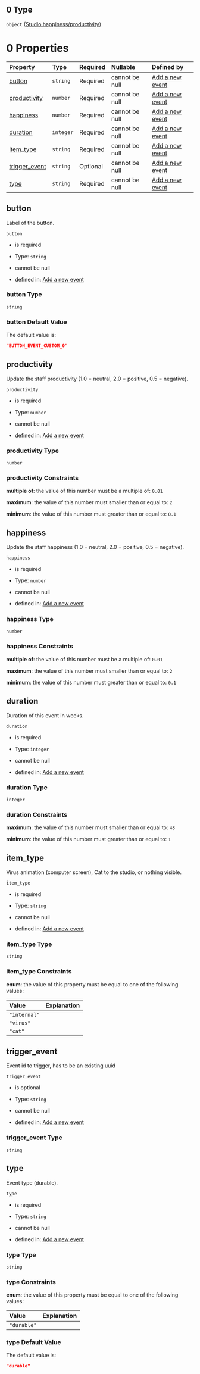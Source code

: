 ## 0 Type

`object` ([Studio happiness/productivity](add-event-anyof-random-event-properties-actions-items-anyof-studio-happinessproductivity.md))

# 0 Properties

| Property                        | Type      | Required | Nullable       | Defined by                                                                                                                                                                                                                  |
| :------------------------------ | :-------- | :------- | :------------- | :-------------------------------------------------------------------------------------------------------------------------------------------------------------------------------------------------------------------------- |
| [button](#button)               | `string`  | Required | cannot be null | [Add a new event](add-event-anyof-random-event-properties-actions-items-anyof-studio-happinessproductivity-properties-button.md "add-event.json#/anyOf/0/properties/actions/items/anyOf/0/properties/button")               |
| [productivity](#productivity)   | `number`  | Required | cannot be null | [Add a new event](add-event-anyof-random-event-properties-actions-items-anyof-studio-happinessproductivity-properties-productivity.md "add-event.json#/anyOf/0/properties/actions/items/anyOf/0/properties/productivity")   |
| [happiness](#happiness)         | `number`  | Required | cannot be null | [Add a new event](add-event-anyof-random-event-properties-actions-items-anyof-studio-happinessproductivity-properties-happiness.md "add-event.json#/anyOf/0/properties/actions/items/anyOf/0/properties/happiness")         |
| [duration](#duration)           | `integer` | Required | cannot be null | [Add a new event](add-event-anyof-random-event-properties-actions-items-anyof-studio-happinessproductivity-properties-duration.md "add-event.json#/anyOf/0/properties/actions/items/anyOf/0/properties/duration")           |
| [item_type](#item_type)         | `string`  | Required | cannot be null | [Add a new event](add-event-anyof-random-event-properties-actions-items-anyof-studio-happinessproductivity-properties-item_type.md "add-event.json#/anyOf/0/properties/actions/items/anyOf/0/properties/item_type")         |
| [trigger_event](#trigger_event) | `string`  | Optional | cannot be null | [Add a new event](add-event-anyof-random-event-properties-actions-items-anyof-studio-happinessproductivity-properties-trigger_event.md "add-event.json#/anyOf/0/properties/actions/items/anyOf/0/properties/trigger_event") |
| [type](#type)                   | `string`  | Required | cannot be null | [Add a new event](add-event-anyof-random-event-properties-actions-items-anyof-studio-happinessproductivity-properties-type.md "add-event.json#/anyOf/0/properties/actions/items/anyOf/0/properties/type")                   |

## button

Label of the button.

`button`

*   is required

*   Type: `string`

*   cannot be null

*   defined in: [Add a new event](add-event-anyof-random-event-properties-actions-items-anyof-studio-happinessproductivity-properties-button.md "add-event.json#/anyOf/0/properties/actions/items/anyOf/0/properties/button")

### button Type

`string`

### button Default Value

The default value is:

```json
"BUTTON_EVENT_CUSTOM_0"
```

## productivity

Update the staff productivity (1.0 = neutral, 2.0 = positive, 0.5 = negative).

`productivity`

*   is required

*   Type: `number`

*   cannot be null

*   defined in: [Add a new event](add-event-anyof-random-event-properties-actions-items-anyof-studio-happinessproductivity-properties-productivity.md "add-event.json#/anyOf/0/properties/actions/items/anyOf/0/properties/productivity")

### productivity Type

`number`

### productivity Constraints

**multiple of**: the value of this number must be a multiple of: `0.01`

**maximum**: the value of this number must smaller than or equal to: `2`

**minimum**: the value of this number must greater than or equal to: `0.1`

## happiness

Update the staff happiness (1.0 = neutral, 2.0 = positive, 0.5 = negative).

`happiness`

*   is required

*   Type: `number`

*   cannot be null

*   defined in: [Add a new event](add-event-anyof-random-event-properties-actions-items-anyof-studio-happinessproductivity-properties-happiness.md "add-event.json#/anyOf/0/properties/actions/items/anyOf/0/properties/happiness")

### happiness Type

`number`

### happiness Constraints

**multiple of**: the value of this number must be a multiple of: `0.01`

**maximum**: the value of this number must smaller than or equal to: `2`

**minimum**: the value of this number must greater than or equal to: `0.1`

## duration

Duration of this event in weeks.

`duration`

*   is required

*   Type: `integer`

*   cannot be null

*   defined in: [Add a new event](add-event-anyof-random-event-properties-actions-items-anyof-studio-happinessproductivity-properties-duration.md "add-event.json#/anyOf/0/properties/actions/items/anyOf/0/properties/duration")

### duration Type

`integer`

### duration Constraints

**maximum**: the value of this number must smaller than or equal to: `48`

**minimum**: the value of this number must greater than or equal to: `1`

## item_type

Virus animation (computer screen), Cat to the studio, or nothing visible.

`item_type`

*   is required

*   Type: `string`

*   cannot be null

*   defined in: [Add a new event](add-event-anyof-random-event-properties-actions-items-anyof-studio-happinessproductivity-properties-item_type.md "add-event.json#/anyOf/0/properties/actions/items/anyOf/0/properties/item_type")

### item_type Type

`string`

### item_type Constraints

**enum**: the value of this property must be equal to one of the following values:

| Value        | Explanation |
| :----------- | :---------- |
| `"internal"` |             |
| `"virus"`    |             |
| `"cat"`      |             |

## trigger_event

Event id to trigger, has to be an existing uuid

`trigger_event`

*   is optional

*   Type: `string`

*   cannot be null

*   defined in: [Add a new event](add-event-anyof-random-event-properties-actions-items-anyof-studio-happinessproductivity-properties-trigger_event.md "add-event.json#/anyOf/0/properties/actions/items/anyOf/0/properties/trigger_event")

### trigger_event Type

`string`

## type

Event type (durable).

`type`

*   is required

*   Type: `string`

*   cannot be null

*   defined in: [Add a new event](add-event-anyof-random-event-properties-actions-items-anyof-studio-happinessproductivity-properties-type.md "add-event.json#/anyOf/0/properties/actions/items/anyOf/0/properties/type")

### type Type

`string`

### type Constraints

**enum**: the value of this property must be equal to one of the following values:

| Value       | Explanation |
| :---------- | :---------- |
| `"durable"` |             |

### type Default Value

The default value is:

```json
"durable"
```
